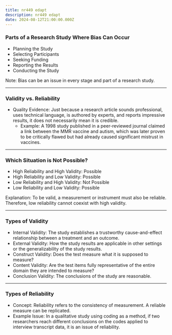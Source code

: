 ```yaml
---
title: nr449 edapt
description: nr449 edapt
date: 2024-08-12T21:00:00.000Z
---
```


### Parts of a Research Study Where Bias Can Occur

* Planning the Study
* Selecting Participants
* Seeking Funding
* Reporting the Results
* Conducting the Study

Note: Bias can be an issue in every stage and part of a research study.

***

### Validity vs. Reliability

* Quality Evidence: Just because a research article sounds professional, uses technical language, is authored by experts, and reports impressive results, it does not necessarily mean it is credible.
  * Example: A 1998 study published in a peer-reviewed journal claimed a link between the MMR vaccine and autism, which was later proven to be critically flawed but had already caused significant mistrust in vaccines.

***

### Which Situation is Not Possible?

* High Reliability and High Validity: Possible
* High Reliability and Low Validity: Possible
* Low Reliability and High Validity: Not Possible
* Low Reliability and Low Validity: Possible

Explanation: To be valid, a measurement or instrument must also be reliable. Therefore, low reliability cannot coexist with high validity.

***

### Types of Validity

* Internal Validity: The study establishes a trustworthy cause-and-effect relationship between a treatment and an outcome.
* External Validity: How the study results are applicable in other settings or the generalizability of the study results.
* Construct Validity: Does the test measure what it is supposed to measure?
* Content Validity: Are the test items fully representative of the entire domain they are intended to measure?
* Conclusion Validity: The conclusions of the study are reasonable.

***

### Types of Reliability

* Concept: Reliability refers to the consistency of measurement. A reliable measure can be replicated.
* Example Issue: In a qualitative study using coding as a method, if two researchers reach different conclusions on the codes applied to interview transcript data, it is an issue of reliability.
